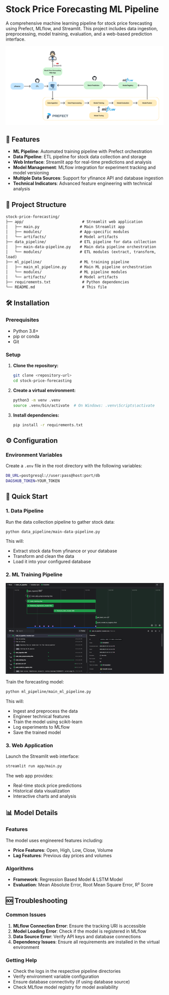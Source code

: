 # Stock Price Forecasting ML Pipeline

A comprehensive machine learning pipeline for stock price forecasting using Prefect, MLflow, and Streamlit. This project includes data ingestion, preprocessing, model training, evaluation, and a web-based prediction interface.

![Data Pipeline Flow](assets/flow.png)

## 🚀 Features

- **ML Pipeline**: Automated training pipeline with Prefect orchestration
- **Data Pipeline**: ETL pipeline for stock data collection and storage
- **Web Interface**: Streamlit app for real-time predictions and analysis
- **Model Management**: MLflow integration for experiment tracking and model versioning
- **Multiple Data Sources**: Support for yfinance API and database ingestion
- **Technical Indicators**: Advanced feature engineering with technical analysis

## 📁 Project Structure

```
stock-price-forecasting/
├── app/                          # Streamlit web application
│   ├── main.py                  # Main Streamlit app
│   ├── modules/                 # App-specific modules
│   └── artifacts/               # Model artifacts
├── data_pipeline/               # ETL pipeline for data collection
│   ├── main-data-pipeline.py    # Main data pipeline orchestration
│   └── modules/                 # ETL modules (extract, transform, load)
├── ml_pipeline/                 # ML training pipeline
│   ├── main_ml_pipeline.py      # Main ML pipeline orchestration
│   └── modules/                 # ML pipeline modules
│   └── artifacts/               # Model artifacts
├── requirements.txt              # Python dependencies
└── README.md                     # This file
```

## 🛠️ Installation

### Prerequisites

- Python 3.8+
- pip or conda
- Git

### Setup

1. **Clone the repository:**
   ```bash
   git clone <repository-url>
   cd stock-price-forecasting
   ```

2. **Create a virtual environment:**
   ```bash
   python3 -m venv .venv
   source .venv/bin/activate  # On Windows: .venv\Scripts\activate
   ```

3. **Install dependencies:**
   ```bash
   pip install -r requirements.txt
   ```

## ⚙️ Configuration

### Environment Variables

Create a `.env` file in the root directory with the following variables:

```bash
DB_URL=postgresql://user:pass@host:port/db 
DAGSHUB_TOKEN=YOUR_TOKEN
```

## 🚀 Quick Start

### 1. Data Pipeline

Run the data collection pipeline to gather stock data:

```bash
python data_pipeline/main-data-pipeline.py
```

This will:
- Extract stock data from yfinance or your database
- Transform and clean the data
- Load it into your configured database

### 2. ML Training Pipeline

![ML Pipeline Architecture](assets/ml-pipeline.png)

Train the forecasting model:

```bash
python ml_pipeline/main_ml_pipeline.py
```

This will:
- Ingest and preprocess the data
- Engineer technical features
- Train the model using scikit-learn
- Log experiments to MLflow
- Save the trained model

### 3. Web Application

Launch the Streamlit web interface:

```bash
streamlit run app/main.py
```

The web app provides:
- Real-time stock price predictions
- Historical data visualization
- Interactive charts and analysis

## 📊 Model Details

### Features

The model uses engineered features including:
- **Price Features**: Open, High, Low, Close, Volume
- **Lag Features**: Previous day prices and volumes

### Algorithms

- **Framework**: Regression Based Model & LSTM Model
- **Evaluation**: Mean Absolute Error, Root Mean Square Error, R² Score

## 🆘 Troubleshooting

### Common Issues

1. **MLflow Connection Error**: Ensure the tracking URI is accessible
2. **Model Loading Error**: Check if the model is registered in MLflow
3. **Data Source Error**: Verify API keys and database connections
4. **Dependency Issues**: Ensure all requirements are installed in the virtual environment

### Getting Help

- Check the logs in the respective pipeline directories
- Verify environment variable configuration
- Ensure database connectivity (if using database source)
- Check MLflow model registry for model availability
